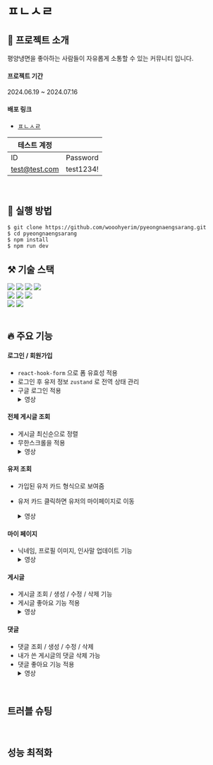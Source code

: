 # ㅍㄴㅅㄹ 

## 📌 프로젝트 소개
평양냉면을 좋아하는 사람들이 자유롭게 소통할 수 있는 커뮤니티 입니다. 

#### 프로젝트 기간
2024.06.19 ~ 2024.07.16

#### 배포 링크
- [ㅍㄴㅅㄹ](https://pyeongnaengsarang.vercel.app/)

|테스트 계정| |
| --- | --- | 
| ID | Password|
| test@test.com | test1234! | 

<br />

## 🧷 실행 방법
```
$ git clone https://github.com/wooohyerim/pyeongnaengsarang.git
$ cd pyeongnaengsarang
$ npm install
$ npm run dev
```


## ⚒️ 기술 스택
<div>
<img src="https://img.shields.io/badge/vite-646CFF?style=flat&logo=vite&logoColor=white"/>
<img src="https://img.shields.io/badge/react.js-61DAFB?style=flat&logo=react&logoColor=black"/>
<img src="https://img.shields.io/badge/typescript-3178C6?style=flat&logo=typescript&logoColor=white"/>
<img src="https://img.shields.io/badge/tailwindcss-06B6D4?style=flat&logo=tailwindcss&logoColor=white"/>
</div>
<div>
<img src="https://img.shields.io/badge/React Query-FF4154?style=flat&logo=React Query&logoColor=white"/>
<img src="https://img.shields.io/badge/React Hook Form-EC5990?style=flat&logo=React Hook Form&logoColor=white"/>
<img src="https://img.shields.io/badge/zustand-9B86BD?style=flat&logo=react&logoColor=white"/>
</div>
<div>
<img src="https://img.shields.io/badge/Firebase-DD2C00?style=flat&logo=Firebase&logoColor=white"/>
<img src="https://img.shields.io/badge/Vercel-000000?style=flat&logo=Vercel&logoColor=white"/>
</div>

<br />

## 🔥 주요 기능

#### 로그인 / 회원가입
- ```react-hook-form``` 으로 폼 유효성 적용
- 로그인 후 유저 정보 ```zustand``` 로 전역 상태 관리
- 구글 로그인 적용
  <details><summary>영상
  </summary>
  *Write here!*
  </details>



#### 전체 게시글 조회
- 게시글 최신순으로 정렬
- 무한스크롤을 적용
  <details><summary>영상
  </summary>
  *Write here!*
  </details>

#### 유저 조회
- 가입된 유저 카드 형식으로 보여줌
- 유저 카드 클릭하면 유저의 마이페이지로 이동
  <details><summary>영상
  </summary>

  *Write here!*
  </details>

#### 마이 페이지
- 닉네임, 프로필 이미지, 인사말 업데이트 기능
  <details><summary>영상
  </summary>
  *Write here!*
  </details>

#### 게시글
- 게시글 조회 / 생성 / 수정 / 삭제 기능
- 게시글 좋아요 기능 적용
  <details><summary>영상
  </summary>
  *Write here!*
  </details>
  
#### 댓글
- 댓글 조회 / 생성 / 수정 / 삭제
- 내가 쓴 게시글의 댓글 삭제 가능
- 댓글 좋아요 기능 적용
   <details><summary>영상
  </summary>
  *Write here!*
  </details>

<br />

## 트러블 슈팅

<br />

## 성능 최적화